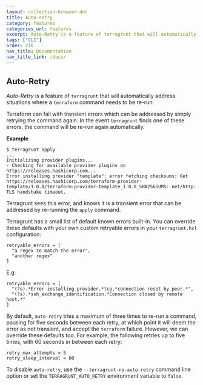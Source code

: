 ```yaml
---
layout: collection-browser-doc
title: Auto-retry
category: features
categories_url: features
excerpt: Auto-Retry is a feature of terragrunt that will automatically address situations where a terraform command needs to be re-run.
tags: ["CLI"]
order: 210
nav_title: Documentation
nav_title_link: /docs/
---
```


## Auto-Retry

*Auto-Retry* is a feature of `terragrunt` that will automatically address situations where a `terraform` command needs to be re-run.

Terraform can fail with transient errors which can be addressed by simply retrying the command again. In the event `terragrunt` finds one of these errors, the command will be re-run again automatically.

**Example**

```
$ terragrunt apply
...
Initializing provider plugins...
- Checking for available provider plugins on https://releases.hashicorp.com...
Error installing provider "template": error fetching checksums: Get https://releases.hashicorp.com/terraform-provider-template/1.0.0/terraform-provider-template_1.0.0_SHA256SUMS: net/http: TLS handshake timeout.
```

Terragrunt sees this error, and knows it is a transient error that can be addressed by re-running the `apply` command.

Terragrunt has a small list of default known errors built-in. You can override these defaults with your own custom retryable errors in your `terragrunt.hcl` configuration:
```hcl
retryable_errors = [
  "a regex to match the error",
  "another regex"
]
```

E.g:
```hcl
retryable_errors = [
  "(?s).*Error installing provider.*tcp.*connection reset by peer.*",
  "(?s).*ssh_exchange_identification.*Connection closed by remote host.*"
]
```

By default, `auto-retry` tries a maximum of three times to re-run a command, pausing for five seconds between each retry, at which point it will deem the error as not transient, and accept the `terraform` failure.
However, we can override these defaults too. For example, the following retries up to five times, with 60 seconds in between each retry:

```hcl
retry_max_attempts = 5
retry_sleep_interval = 60
```

To disable `auto-retry`, use the `--terragrunt-no-auto-retry` command line option or set the `TERRAGRUNT_AUTO_RETRY` environment variable to `false`.
